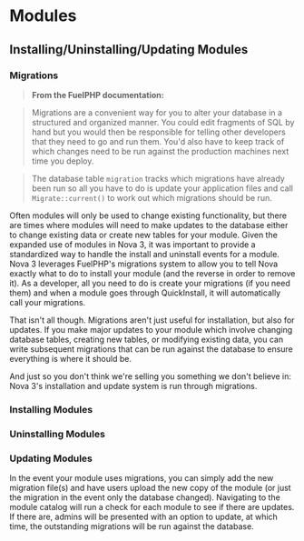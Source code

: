 # Modules

## Installing/Uninstalling/Updating Modules

### Migrations

> __From the FuelPHP documentation:__

> Migrations are a convenient way for you to alter your database in a structured and organized manner. You could edit fragments of SQL by hand but you would then be responsible for telling other developers that they need to go and run them. You'd also have to keep track of which changes need to be run against the production machines next time you deploy.

> The database table `migration` tracks which migrations have already been run so all you have to do is update your application files and call `Migrate::current()` to work out which migrations should be run.

Often modules will only be used to change existing functionality, but there are times where modules will need to make updates to the database either to change existing data or create new tables for your module. Given the expanded use of modules in Nova 3, it was important to provide a standardized way to handle the install and uninstall events for a module. Nova 3 leverages FuelPHP's migrations system to allow you to tell Nova exactly what to do to install your module (and the reverse in order to remove it). As a developer, all you need to do is create your migrations (if you need them) and when a module goes through QuickInstall, it will automatically call your migrations.

That isn't all though. Migrations aren't just useful for installation, but also for updates. If you make major updates to your module which involve changing database tables, creating new tables, or modifying existing data, you can write subsequent migrations that can be run against the database to ensure everything is where it should be.

And just so you don't think we're selling you something we don't believe in: Nova 3's installation and update system is run through migrations.

### Installing Modules

### Uninstalling Modules

### Updating Modules

In the event your module uses migrations, you can simply add the new migration file(s) and have users upload the new copy of the module (or just the migration in the event only the database changed). Navigating to the module catalog will run a check for each module to see if there are updates. If there are, admins will be presented with an option to update, at which time, the outstanding migrations will be run against the database.